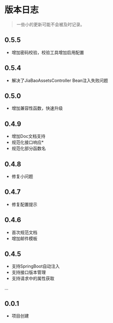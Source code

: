 # 版本日志

> 一些小的更新可能不会被及时记录。

## 0.5.5

- 增加密码校验，校验工具增加启用配置

## 0.5.4

- 解决了JiaBaoAssetsController Bean注入失败问题

## 0.5.0

- 增加兼容性函数，快速升级

## 0.4.9

- 增加Doc文档支持
- 规范化接口响应*
- 规范化部分函数名

## 0.4.8

- 修复小问题

## 0.4.7

- 修复配置提示

## 0.4.6

- 首次规范文档
- 增加邮件模板

## 0.4.5

- 支持SpringBoot自动注入
- 支持接口版本管理
- 支持请求中的属性获取

...

## 0.0.1

- 项目创建
